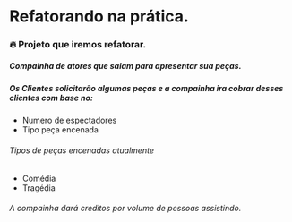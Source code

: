 # Refatorando na prática.

### :fire: Projeto que iremos refatorar.

##### Compainha de atores que saiam para apresentar sua peças.

##### Os Clientes solicitarão algumas peças e a compainha ira cobrar desses clientes com base no:
- Numero de espectadores
- Tipo peça encenada
###### Tipos de peças encenadas atualmente
- Comédia
- Tragédia

###### A compainha dará creditos por volume de pessoas assistindo.
